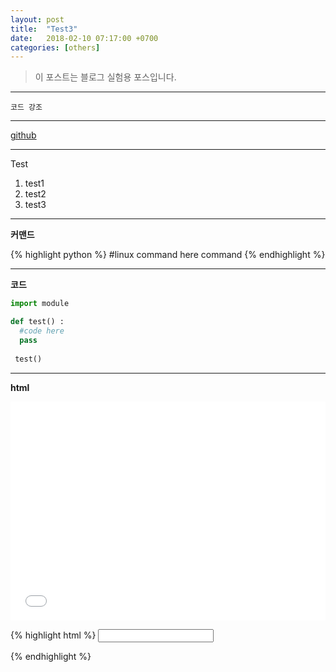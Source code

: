 ```yaml
---
layout: post
title:  "Test3"
date:   2018-02-10 07:17:00 +0700
categories: [others]
---
```


> 이 포스트는 블로그 실험용 포스입니다. 

-----

`코드 강조` 

-----

[github](https://github.com/hwkim94/hwkim94.github.io)

-----

Test
1. test1
2. test2
3. test3

-----

 **커맨드**
 
{% highlight python %}
#linux command here
command
{% endhighlight %}

-----

**코드**
```python
import module

def test() :
  #code here
  pass
 
 test()
```

-----

**html**


<iframe width="100%" height="350" src="//jsfiddle.net/agaust/3qz105nn/embedded/html,result/dark/" allowfullscreen="allowfullscreen" frameborder="0"></iframe>

{% highlight html %}
<input id="id_price" type="number" min=0 onkeypress="return isNumber(event)"/>
<script type="text/javascript">
function isNumber(evt) {
    evt = (evt) ? evt : window.event;
    var charCode = (evt.which) ? evt.which : evt.keyCode;
    if (charCode > 31 && (charCode < 48 || charCode > 57)) {
        return false;
    }
    return true;
}
</script>
{% endhighlight %}
